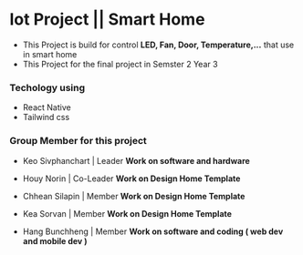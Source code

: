 # Iot Project || Smart Home 

- This Project is build for control **LED, Fan, Door, Temperature,...** that use in smart home 
- This Project for the final project in Semster 2 Year 3  


### Techology using
- React Native
- Tailwind css

### Group Member for this project 
- Keo Sivphanchart | Leader **Work on software and hardware**

- Houy Norin | Co-Leader **Work on Design Home Template**

- Chhean Silapin | Member **Work on Design Home Template**

- Kea Sorvan | Member **Work on Design Home Template**

- Hang Bunchheng | Member **Work on software and coding ( web dev and mobile dev )**


